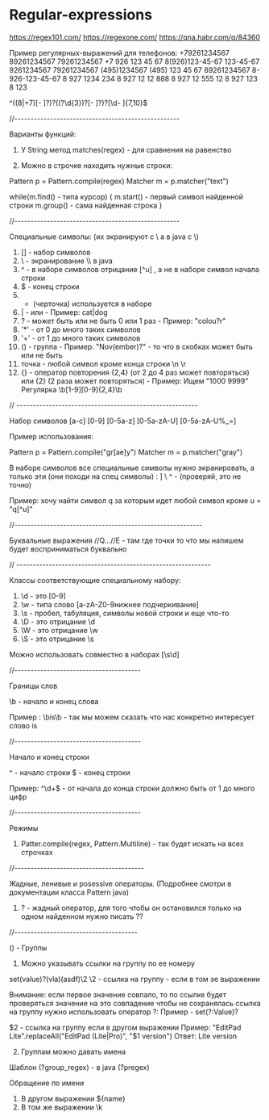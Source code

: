 # Regular-expressions

https://regex101.com/
https://regexone.com/
https://qna.habr.com/q/84360

Пример регулярных-выражений для телефонов:
+79261234567
89261234567
79261234567
+7 926 123 45 67
8(926)123-45-67
123-45-67
9261234567
79261234567
(495)1234567
(495) 123 45 67
89261234567
8-926-123-45-67
8 927 1234 234
8 927 12 12 888
8 927 12 555 12
8 927 123 8 123

^((8|\+7)[\- ]?)?(\(?\d{3}\)?[\- ]?)?[\d\- ]{7,10}$

//---------------------------------------------------

Варианты функций:

1) У String метод matches(regex) - для сравнения на равенство

2) Можно в строчке находить нужные строки:

Pattern p = Pattern.compile(regex)
Matcher m = p.matcher("text")

while(m.find() - типа курсор) {
  m.start() - первый символ найденной строки
  m.group() - сама найденная строка
}

//---------------------------------------------------

Специальные символы: (их экранируют с \ а в java c \\)

1) [] - набор символов
2) \ - экранирование \\\\ в java
3) ^ - в наборе символов отрицание [\^u] , а не в наборе символ начала строки
4) $ - конец строки
5) - (черточка) используется в наборе
6) | - или - Пример: cat|dog
7) ? - может быть или не быть 0 или 1 раз - Пример: "colou?r"
8) '*' - от 0 до много таких символов
9) '+' - от 1 до много таких символов
10) () - группа - Пример: "Nov(ember)?" - то что в скобках может быть или не быть
11) точка - любой символ кроме конца строки \n \r
12) {} - оператор повторения {2,4} (от 2 до 4 раз может повторяться) или {2} (2 раза может повторяться) - Пример: Ищем "1000 9999" Регулярка \\b[1-9][0-9]{2,4}\\b

// --------------------------------------------------------

Набор символов
[a-c] [0-9] [0-5a-z] [0-5a-zA-U] [0-5a-zA-U%_=]

Пример использования:

Pattern p = Pattern.compile("gr[ae]y")
Matcher m = p.matcher("gray")

В наборе символов все специальные символы нужно экранировать, а только эти (они походи на спец символы) : ] \ ^ - (проверяй, это не точно)

Пример: хочу найти символ q за которым идет любой символ кроме u = "q[^u]"

//---------------------------------------------------------- 

Буквальные выражения
//Q...//E - там где точки то что мы напишем будет восприниматься буквально

// ------------------------------------------------------------

Классы соответствующие специальному набору:

1) \d - это [0-9]
2) \w - типа слово [a-zA-Z0-9нижнее подчеркивание]
3) \s - пробел, табуляция, символы новой строки и еще что-то
4) \D - это отрицание \d
5) \W - это отрицание \w
6) \S - это отрицание \s

Можно использовать совместно в наборах [\\s\\d]

//---------------------------------------

Границы слов

\b - начало и конец слова

Пример : \bis\b - так мы можем сказать что нас конкретно интересует слово is

//---------------------------------------

Начало и конец строки

^ - начало строки $ - конец строки

Пример: ^\\d+$ - от начала до конца строки должно быть от 1 до много цифр

//---------------------------------------

Режимы

1) Patter.compile(regex, Pattern.Multiline) - так будет искать на всех строчках

//----------------------------------------

Жадные, ленивые и posessive операторы. (Подробнее смотри в документации класса Pattern java)

1) ? - жадный оператор, для того чтобы он остановился только на одном найденном нужно писать ??

//--------------------------------------

() - Группы

1) Можно указывать ссылки на группу по ее номеру

set(value)?(vla)(asdf)\\2
\\2 - ссылка на группу - если в том эе выражении

Внимание: если первое значение совпало, то по ссылке будет проверяться значение на это совпадение
чтобы не сохранялась ссылка на группу нужно использовать оператор ?:
Пример - set(?:Value)?

$2 - ссылка на группу если в другом выражении
Пример: "EditPad Lite".replaceAll("EditPad (Lite|Pro)", "$1 version")
Ответ: Lite version

2) Группам можно давать имена

Шаблон (?<Name>group_regex) - в java (?p<name>regex)
  
Обращение по имени

1) В другом выражении ${name}
2) В том же выражении \\k<name>

